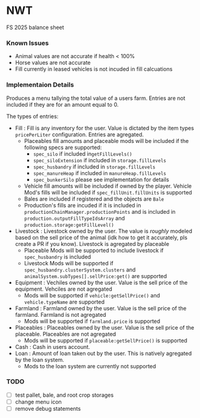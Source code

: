 # NWT
FS 2025 balance sheet

### Known Issues
- Animal values are not accurate if health < 100% 
- Horse values are not accurate 
- Fill currently in leased vehicles is not incuded in fill calcuations

### Implementaion Details
Produces a menu tallying the total value of a users farm. Entries are not included if they are for an amount equal to 0.

The types of entries:
  - Fill : Fill is any inventory for the user. Value is dictated by the item types `pricePerLiter` configuration. Entries are agregated.
     - Placeables fill amounts and placeable mods will be included if the following specs are supported: 
        - `spec_silo` if included in`getFillLevels()`
        - `spec_siloExtension` if included in `storage.fillLevels`
        - `spec_husbandry` if included in `storage.fillLevels`
        - `spec_manureHeap` if included in `manureHeap.fillLevels` 
        - `spec_bunkerSilo` please see implementation for details
     - Vehicle fill amounts will be included if owned by the player. Vehicle Mod's fills will be included if `spec_fillUnit.fillUnits` is supported
     - Bales are included if registered and the objects are `Bale`
     - Production's fills are incuded if it is included in `productionChainManager.productionPoints` and is included in `production.outputFillTypeIdsArray` and `production.storage:getFillLevel()`
  - Livestock : Livestock owned by the user. The value is _roughly_ modeled based on the sell price of the animal (idk how to get it accurately, pls create a PR if you know). Livestock is agregated by placeable
    - Placeable Mods will be supported to include livestock if `spec_husbandry` is included
    - Livestock Mods will be supported if `spec_husbandry.clusterSystem.clusters` and `animalSystem.subTypes[].sellPrice:get()` are supported 
  - Equipment : Vechiles owned by the user. Value is the sell price of the equipment. Vehciles are not agregated
    - Mods will be supported if `vehicle:getSellPrice()` and `vehicle.typeName` are supported
  - Farmland : Farmland owned by the user. Value is the sell price of the farmland. Farmland is not agregated
    - Mods will be supported if `farmland.price` is supported
  - Placeables : Placeables owned by the user. Value is the sell price of the placeable. Placeables are not agregated
    - Mods will be supported if `placeable:getSellPrice()` is supported
  - Cash : Cash in users account.
  - Loan : Amount of loan taken out by the user. This is natively agregated by the loan system.
    - Mods to the loan system are currently not supported

### TODO
- [ ] test pallet, bale, and root crop storages
- [ ] change menu icon 
- [ ] remove debug statements
